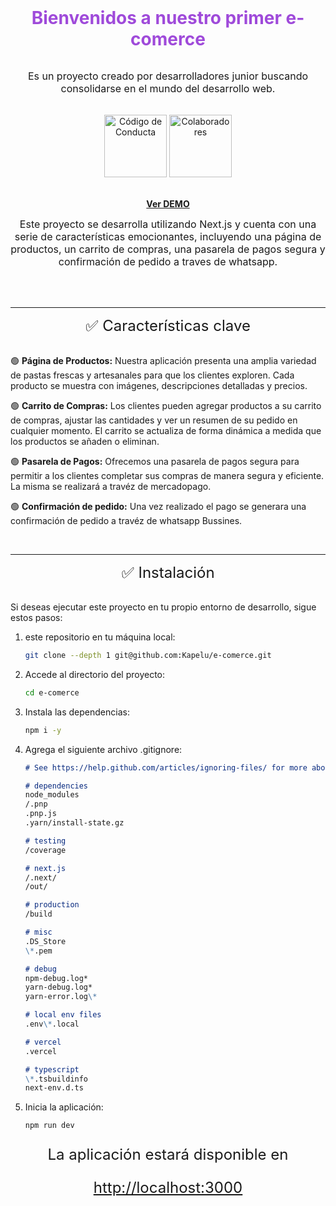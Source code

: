 <div align="center">
  <h1 style='margin: 0 0 2rem; color: #9F4ADA;'>Bienvenidos a nuestro primer e-comerce</h1>

  <p style='margin: 0 0 2rem; font-size: 1rem;'>Es un proyecto creado por desarrolladores junior buscando consolidarse en el mundo del desarrollo web. </p >
<div><a href="https://github.com/Kapelu/e-comerce/blob/main/code_of_conduct.md" target="_blank" rel="noopener"><img src="https://img.shields.io/badge/Código%20de%20Conducta-7D3C98.svg" width="100px;" alt="Código de Conducta"/></a>
<a href="https://github.com/Kapelu/e-comerce/blob/main/colaboradores.md" target="_blank" rel="noopener"><img src="https://img.shields.io/badge/Colaboradores-10-orange.svg?style=flat" width="100px;" alt="Colaboradores"/></a></div>
<br/>

[**Ver DEMO**](https://e-comerce-kws.vercel.app/)

<p style='margin: 0 0 2rem; font-size: 1rem;'>Este proyecto se desarrolla utilizando Next.js y cuenta con una serie de características emocionantes, incluyendo una página de productos, un carrito de compras, una pasarela de pagos segura y confirmación de pedido a traves de whatsapp.</p >

<br/>

---

</div>
<div align="center">
<p style='margin: 0 0 2rem; font-size: 1.5rem;'>✅ Características clave</p >
</div>

🟢 **Página de Productos:** Nuestra aplicación presenta una amplia variedad de pastas frescas y artesanales para que los clientes exploren. Cada producto se muestra con imágenes, descripciones detalladas y precios.

🟢 **Carrito de Compras:** Los clientes pueden agregar productos a su carrito de compras, ajustar las cantidades y ver un resumen de su pedido en cualquier momento. El carrito se actualiza de forma dinámica a medida que los productos se añaden o eliminan.

🟢 **Pasarela de Pagos:** Ofrecemos una pasarela de pagos segura para permitir a los clientes completar sus compras de manera segura y eficiente. La misma se realizará a travéz de mercadopago.

🟢 **Confirmación de pedido:** Una vez realizado el pago se generara una confirmación de pedido a travéz de whatsapp Bussines.

<br/>

---

<div align="center">
<p style='margin: 0 0 2rem; font-size: 1.5rem;'>✅ Instalación</p >
</div>

Si deseas ejecutar este proyecto en tu propio entorno de desarrollo, sigue estos pasos:

1.  este repositorio en tu máquina local:

    ```bash
    git clone --depth 1 git@github.com:Kapelu/e-comerce.git
    ```

2.  Accede al directorio del proyecto:
    ```bash
    cd e-comerce
    ```
3.  Instala las dependencias:
    ```bash
    npm i -y
    ```
4.  Agrega el siguiente archivo .gitignore:

    ```md
    # See https://help.github.com/articles/ignoring-files/ for more about ignoring files.

    # dependencies
    node_modules
    /.pnp
    .pnp.js
    .yarn/install-state.gz

    # testing
    /coverage

    # next.js
    /.next/
    /out/

    # production
    /build

    # misc
    .DS_Store
    \*.pem

    # debug
    npm-debug.log*
    yarn-debug.log*
    yarn-error.log\*

    # local env files
    .env\*.local

    # vercel
    .vercel

    # typescript
    \*.tsbuildinfo
    next-env.d.ts
    ```

5.  Inicia la aplicación:
    ```bash
    npm run dev
    ```

<div align="center" style='margin: 0 0 2rem; font-size: 1.5rem;'>
<p >La aplicación estará disponible en </p >

[http://localhost:3000](http://localhost:3000)

</div>
